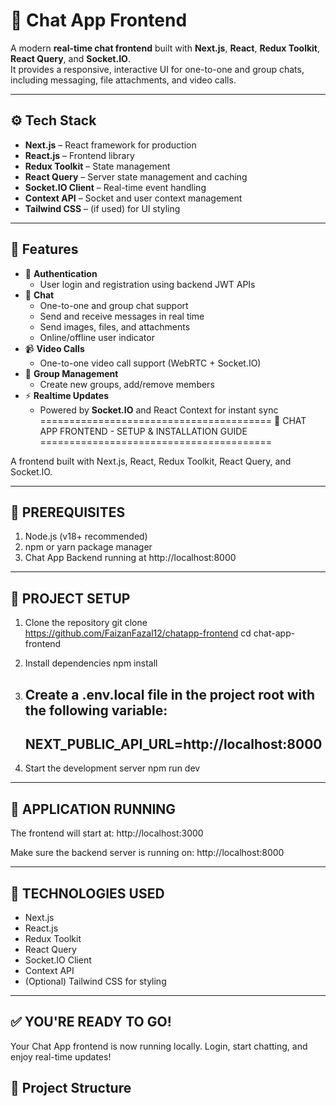 # 💬 Chat App Frontend

A modern **real-time chat frontend** built with **Next.js**, **React**, **Redux Toolkit**, **React Query**, and **Socket.IO**.  
It provides a responsive, interactive UI for one-to-one and group chats, including messaging, file attachments, and video calls.

---

## ⚙️ Tech Stack

- **Next.js** – React framework for production  
- **React.js** – Frontend library  
- **Redux Toolkit** – State management  
- **React Query** – Server state management and caching  
- **Socket.IO Client** – Real-time event handling  
- **Context API** – Socket and user context management  
- **Tailwind CSS** – (if used) for UI styling  

---

## 🚀 Features

- 🔐 **Authentication**
  - User login and registration using backend JWT APIs
- 💬 **Chat**
  - One-to-one and group chat support  
  - Send and receive messages in real time  
  - Send images, files, and attachments  
  - Online/offline user indicator
- 📹 **Video Calls**
  - One-to-one video call support (WebRTC + Socket.IO)
- 👥 **Group Management**
  - Create new groups, add/remove members
- ⚡ **Realtime Updates**
  - Powered by **Socket.IO** and React Context for instant sync
========================================
💬 CHAT APP FRONTEND - SETUP & INSTALLATION GUIDE
========================================

A frontend built with Next.js, React, Redux Toolkit, React Query, and Socket.IO.

----------------------------------------
🔧 PREREQUISITES
----------------------------------------
1. Node.js (v18+ recommended)
2. npm or yarn package manager
3. Chat App Backend running at http://localhost:8000

----------------------------------------
📂 PROJECT SETUP
----------------------------------------

1. Clone the repository
   git clone https://github.com/FaizanFazal12/chatapp-frontend
   cd chat-app-frontend

2. Install dependencies
   npm install

3. Create a .env.local file in the project root with the following variable:
   ----------------------------------------
   NEXT_PUBLIC_API_URL=http://localhost:8000
   ----------------------------------------

4. Start the development server
   npm run dev

----------------------------------------
🚀 APPLICATION RUNNING
----------------------------------------
The frontend will start at:
http://localhost:3000

Make sure the backend server is running on:
http://localhost:8000

----------------------------------------
🧠 TECHNOLOGIES USED
----------------------------------------
- Next.js
- React.js
- Redux Toolkit
- React Query
- Socket.IO Client
- Context API
- (Optional) Tailwind CSS for styling

----------------------------------------
✅ YOU'RE READY TO GO!
----------------------------------------
Your Chat App frontend is now running locally.
Login, start chatting, and enjoy real-time updates!

## 🧩 Project Structure

